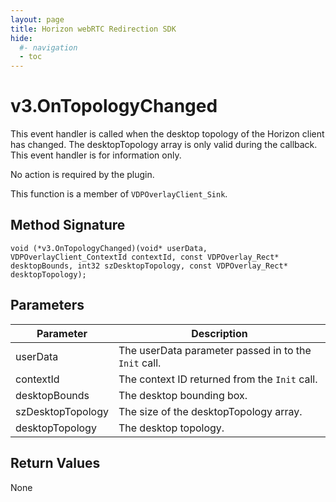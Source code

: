 ```yaml
---
layout: page
title: Horizon webRTC Redirection SDK
hide:
  #- navigation
  - toc
---
```

# v3.OnTopologyChanged

This event handler is called when the desktop topology of the Horizon client has changed. The desktopTopology array is only valid during the callback. This event handler is for information only. 

No action is required by the plugin.

This function is a member of `VDPOverlayClient_Sink`.

## Method Signature
```
void (*v3.OnTopologyChanged)(void* userData, VDPOverlayClient_ContextId contextId, const VDPOverlay_Rect* desktopBounds, int32 szDesktopTopology, const VDPOverlay_Rect* desktopTopology);
```

## Parameters

| Parameter | Description |
| --------- | ----------- |
| userData | The userData parameter passed in to the `Init` call. |
| contextId | The context ID returned from the `Init` call. |
| desktopBounds | The desktop bounding box. |
| szDesktopTopology | The size of the desktopTopology array. |
| desktopTopology | The desktop topology. |

## Return Values

None

